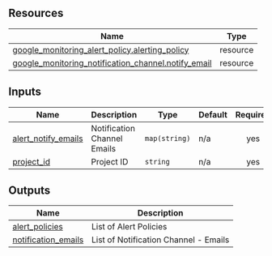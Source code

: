 <!-- BEGIN_TF_DOCS -->
## Resources

| Name | Type |
|------|------|
| [google_monitoring_alert_policy.alerting_policy](https://registry.terraform.io/providers/hashicorp/google/latest/docs/resources/monitoring_alert_policy) | resource |
| [google_monitoring_notification_channel.notify_email](https://registry.terraform.io/providers/hashicorp/google/latest/docs/resources/monitoring_notification_channel) | resource |
## Inputs

| Name | Description | Type | Default | Required |
|------|-------------|------|---------|:--------:|
| <a name="input_alert_notify_emails"></a> [alert\_notify\_emails](#input\_alert\_notify\_emails) | Notification Channel Emails | `map(string)` | n/a | yes |
| <a name="input_project_id"></a> [project\_id](#input\_project\_id) | Project ID | `string` | n/a | yes |
## Outputs

| Name | Description |
|------|-------------|
| <a name="output_alert_policies"></a> [alert\_policies](#output\_alert\_policies) | List of Alert Policies |
| <a name="output_notification_emails"></a> [notification\_emails](#output\_notification\_emails) | List of Notification Channel - Emails |

<!-- END_TF_DOCS -->